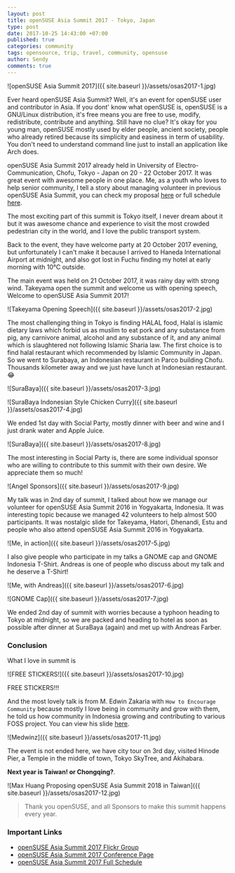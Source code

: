 ```yaml
---
layout: post
title: openSUSE Asia Summit 2017 - Tokyo, Japan
type: post
date: 2017-10-25 14:43:00 +07:00
published: true
categories: community
tags: opensource, trip, travel, community, opensuse
author: Sendy
comments: true
---
```


![openSUSE Asia Summit 2017]({{ site.baseurl }}/assets/osas2017-1.jpg)

Ever heard openSUSE Asia Summit? Well, it's an event for openSUSE user and contributor in Asia. If you dont' know what openSUSE is, openSUSE is a GNU/Linux distribution, it's free means you are free to use, modify, redistribute, contribute and anything. Still have no clue? It's okay for you young man, openSUSE mostly used by elder people, ancient society, people who already retired because its simplicity and easiness in term of usability. You don't need to understand command line just to install an application like Arch does.

openSUSE Asia Summit 2017 already held in University of Electro-Communication, Chofu, Tokyo - Japan on 20 - 22 October 2017. It was great event with awesome people in one place. Me, as a youth who loves to help senior community, I tell a story about managing volunteer in previous openSUSE Asia Summit, you can check my proposal [here](https://events.opensuse.org/conference/summitasia17/program/proposal/1534) or full schedule [here](https://events.opensuse.org/conference/summitasia17/schedule).

The most exciting part of this summit is Tokyo itself, I never dream about it but it was awesome chance and experience to visit the most crowded pedestrian city in the world, and I love the public transport system.

Back to the event, they have welcome party at 20 October 2017 evening, but unfortunately I can't make it because I arrived to Haneda International Airport at midnight, and also got lost in Fuchu finding my hotel at early morning with 10&deg;C outside.

The main event was held on 21 October 2017, it was rainy day with strong wind. Takeyama open the summit and welcome us with opening speech, Welcome to openSUSE Asia Summit 2017!

![Takeyama Opening Speech]({{ site.baseurl }}/assets/osas2017-2.jpg)

The most challenging thing in Tokyo is finding HALAL food, Halal is islamic dietary laws which forbid us as muslim to eat pork and any substance from pig, any carnivore animal, alcohol and any substance of it, and any animal which is slaughtered not following Islamic Sharia law. The first choice is to find halal restaurant which recommended by Islamic Community in Japan. So we went to Surabaya, an Indonesian restaurant in Parco building Chofu. Thousands kilometer away and we just have lunch at Indonesian restaurant. :joy:

![SuraBaya]({{ site.baseurl }}/assets/osas2017-3.jpg)

![SuraBaya Indonesian Style Chicken Curry]({{ site.baseurl }}/assets/osas2017-4.jpg)

We ended 1st day with Social Party, mostly dinner with beer and wine and I just drank water and Apple Juice.

![SuraBaya]({{ site.baseurl }}/assets/osas2017-8.jpg)

The most interesting in Social Party is, there are some individual sponsor who are willing to contribute to this summit with their own desire. We appreciate them so much!

![Angel Sponsors]({{ site.baseurl }}/assets/osas2017-9.jpg)

My talk was in 2nd day of summit, I talked about how we manage our volunteer for openSUSE Asia Summit 2016 in Yogyakarta, Indonesia. It was interesting topic because we managed 42 volunteers to help almost 500 participants. It was nostalgic slide for Takeyama, Hatori, Dhenandi, Estu and people who also attend openSUSE Asia Summit 2016 in Yogyakarta.

![Me, in action]({{ site.baseurl }}/assets/osas2017-5.jpg)

I also give people who participate in my talks a GNOME cap and GNOME Indonesia T-Shirt. Andreas is one of people who discuss about my talk and he deserve a T-Shirt!

![Me, with Andreas]({{ site.baseurl }}/assets/osas2017-6.jpg)

![GNOME Cap]({{ site.baseurl }}/assets/osas2017-7.jpg)

We ended 2nd day of summit with worries because a typhoon heading to Tokyo at midnight, so we are packed and heading to hotel as soon as possible after dinner at SuraBaya (again) and met up with Andreas Farber.

### Conclusion

What I love in summit is

![FREE STICKERS!]({{ site.baseurl }}/assets/osas2017-10.jpg)

FREE STICKERS!!!

And the most lovely talk is from M. Edwin Zakaria with `How to Encourage Community` because mostly I love being in community and grow with them, he told us how community in Indonesia growing and contributing to various FOSS project. You can view his slide [here](https://events.opensuse.org/conference/summitasia17/program/proposal/1572).

![Medwinz]({{ site.baseurl }}/assets/osas2017-11.jpg)

The event is not ended here, we have city tour on 3rd day, visited Hinode Pier, a Temple in the middle of town, Tokyo SkyTree, and Akihabara.

**Next year is Taiwan! or Chongqing?**.

![Max Huang Proposing openSUSE Asia Summit 2018 in Taiwan]({{ site.baseurl }}/assets/osas2017-12.jpg)

> Thank you openSUSE, and all Sponsors to make this summit happens every year.

### Important Links

- [openSUSE Asia Summit 2017 Flickr Group](https://www.flickr.com/groups/3727654@N21/)
- [openSUSE Asia Summit 2017 Conference Page](https://events.opensuse.org/conference/summitasia17)
- [openSUSE Asia Summit 2017 Full Schedule](https://events.opensuse.org/conference/summitasia17/schedule)
